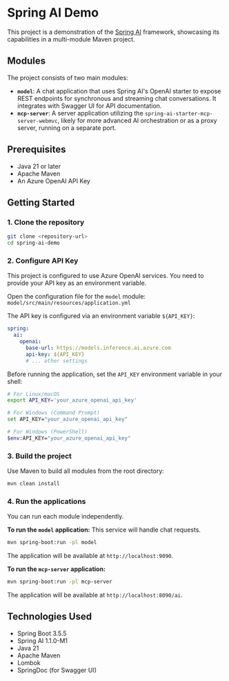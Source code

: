 # Spring AI Demo

This project is a demonstration of the [Spring AI](https://spring.io/projects/spring-ai) framework, showcasing its capabilities in a multi-module Maven project.

## Modules

The project consists of two main modules:

*   **`model`**: A chat application that uses Spring AI's OpenAI starter to expose REST endpoints for synchronous and streaming chat conversations. It integrates with Swagger UI for API documentation.
*   **`mcp-server`**: A server application utilizing the `spring-ai-starter-mcp-server-webmvc`, likely for more advanced AI orchestration or as a proxy server, running on a separate port.

## Prerequisites

*   Java 21 or later
*   Apache Maven
*   An Azure OpenAI API Key

## Getting Started

### 1. Clone the repository

```bash
git clone <repository-url>
cd spring-ai-demo
```

### 2. Configure API Key

This project is configured to use Azure OpenAI services. You need to provide your API key as an environment variable.

Open the configuration file for the `model` module:
`model/src/main/resources/application.yml`

The API key is configured via an environment variable `${API_KEY}`:

```yaml
spring:
  ai:
    openai:
      base-url: https://models.inference.ai.azure.com
      api-key: ${API_KEY}
      # ... other settings
```

Before running the application, set the `API_KEY` environment variable in your shell:

```bash
# For Linux/macOS
export API_KEY='your_azure_openai_api_key'

# For Windows (Command Prompt)
set API_KEY="your_azure_openai_api_key"

# For Windows (PowerShell)
$env:API_KEY="your_azure_openai_api_key"
```

### 3. Build the project

Use Maven to build all modules from the root directory:

```bash
mvn clean install
```

### 4. Run the applications

You can run each module independently.

**To run the `model` application:**
This service will handle chat requests.

```bash
mvn spring-boot:run -pl model
```
The application will be available at `http://localhost:9090`.

**To run the `mcp-server` application:**

```bash
mvn spring-boot:run -pl mcp-server
```
The application will be available at `http://localhost:8090/ai`.

## Technologies Used

*   Spring Boot 3.5.5
*   Spring AI 1.1.0-M1
*   Java 21
*   Apache Maven
*   Lombok
*   SpringDoc (for Swagger UI)
